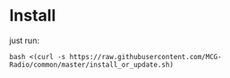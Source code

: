 Install
=======

just run:

    bash <(curl -s https://raw.githubusercontent.com/MCG-Radio/common/master/install_or_update.sh)

